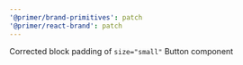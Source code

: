 ```yaml
---
'@primer/brand-primitives': patch
'@primer/react-brand': patch
---
```


Corrected block padding of `size="small"` Button component
